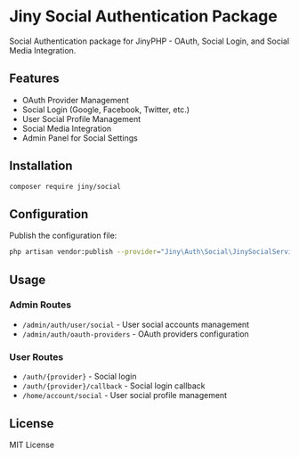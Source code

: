 # Jiny Social Authentication Package

Social Authentication package for JinyPHP - OAuth, Social Login, and Social Media Integration.

## Features

- OAuth Provider Management
- Social Login (Google, Facebook, Twitter, etc.)
- User Social Profile Management
- Social Media Integration
- Admin Panel for Social Settings

## Installation

```bash
composer require jiny/social
```

## Configuration

Publish the configuration file:

```bash
php artisan vendor:publish --provider="Jiny\Auth\Social\JinySocialServiceProvider"
```

## Usage

### Admin Routes
- `/admin/auth/user/social` - User social accounts management
- `/admin/auth/oauth-providers` - OAuth providers configuration

### User Routes
- `/auth/{provider}` - Social login
- `/auth/{provider}/callback` - Social login callback
- `/home/account/social` - User social profile management

## License

MIT License